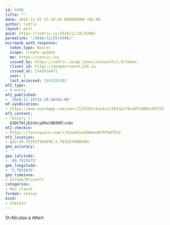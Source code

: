 ```yaml
---
id: 4398
title: ""
date: 2018-11-25 15:19:36.000000000 +01:00
author: cedric
layout: post
guid: https://cedric.io/2018/11/25/4398/
permalink: "/2018/11/25/4398/"
micropub_auth_response:
  token_type: Bearer
  scope: create update
  me: https://cedric.io/
  issued_by: https://cedric.io/wp-json/indieauth/1.0/token
  client_id: https://ownyourswarm.p3k.io
  issued_at: 1542614471
  user: 1
  last_accessed: 1543155592
mf2_type:
- h-entry
mf2_published:
- '2018-11-25T15:19:36+01:00'
mf-syndication:
- https://www.swarmapp.com/user/223939/checkin/5bfaaf78c4df1d002c05725f
mf2_content:
- !binary |-
  U3QtTmljb2xhcyDDoCBBdHRlcnQ=
mf2_checkin:
- https://foursquare.com/v/52ed42a3498ee3079f587515
mf2_location:
- geo:49.752557284699,5.7831676090365
geo_accuracy:
- ''
geo_latitude:
- '49.7525573'
geo_longitude:
- '5.7831676'
geo_timezone:
- Europe/Brussels
categories:
- Non classé
format: status
kind:
- Checkin
---
```

St-Nicolas à Attert
